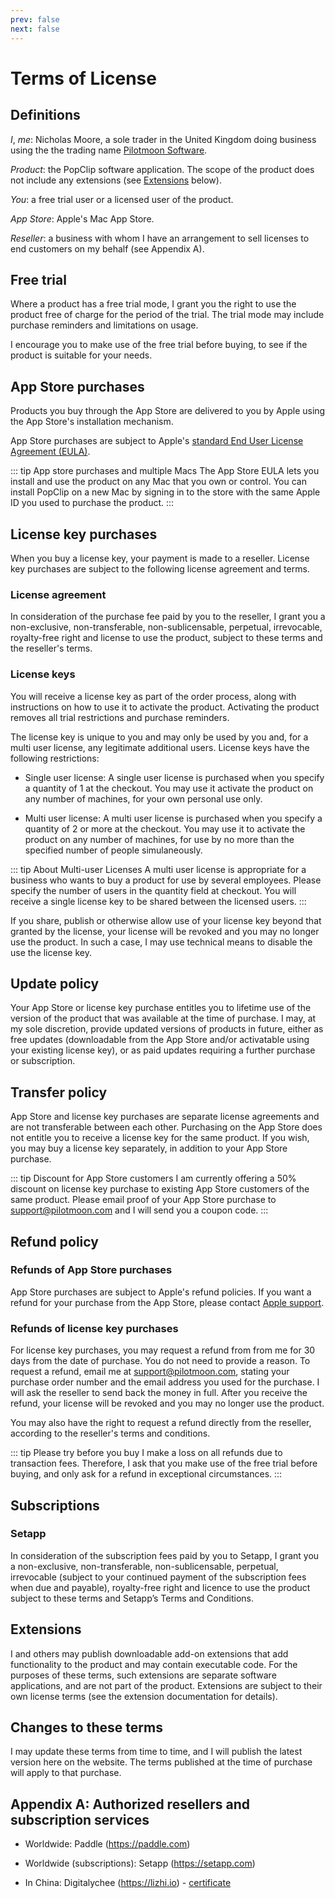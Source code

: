 ```yaml
---
prev: false
next: false
---
```


# Terms of License

## Definitions

*I*, *me*: Nicholas Moore, a sole trader in the United Kingdom doing business using the the trading name [Pilotmoon Software](https://pilotmoon.com/about).

*Product*: the PopClip software application. The scope of the product does not include any extensions (see [Extensions](#extensions) below).

*You*: a free trial user or a licensed user of the product.

*App Store*: Apple's Mac App Store.

*Reseller*: a business with whom I have an arrangement to sell licenses to end customers on my behalf (see Appendix A).

## Free trial

Where a product has a free trial mode, I grant you the right to use the product free of charge for the period of the trial. The trial mode may include purchase reminders and limitations on usage.

I encourage you to make use of the free trial before buying, to see if the product is suitable for your needs.

## App Store purchases

Products you buy through the App Store are delivered to you by Apple using the App Store's installation mechanism.

App Store purchases are subject to Apple's [standard End User License Agreement (EULA)](https://www.apple.com/legal/internet-services/itunes/dev/stdeula/).

::: tip App store purchases and multiple Macs
The App Store EULA lets you install and use the product on any Mac that you own or control. You can install PopClip on a new Mac by signing in to the store with the same Apple ID you used to purchase the product.
:::

## License key purchases

When you buy a license key, your payment is made to a reseller. License key purchases are subject to the following license agreement and terms.

### License agreement

In consideration of the purchase fee paid by you to the reseller, I grant you a non-exclusive, non-transferable, non-sublicensable, perpetual, irrevocable, royalty-free right and license to use the product, subject to these terms and the reseller's terms.

### License keys

You will receive a license key as part of the order process, along with instructions on how to use it to activate the product. Activating the product removes all trial restrictions and purchase reminders.

The license key is unique to you and may only be used by you and, for a multi user license, any legitimate additional users. License keys have the following restrictions:

* Single user license: A single user license is purchased when you specify a quantity of 1 at the checkout. You may use it activate the product on any number of machines, for your own personal use only.

* Multi user license: A multi user license is purchased when you specify a quantity of 2 or more at the checkout. You may use it to activate the product on any number of machines, for use by no more than the specified number of people simulaneously.

::: tip About Multi-user Licenses
 A multi user license is appropriate for a business who wants to buy a product for use by several employees. Please specify the number of users in the quantity field at checkout. You will receive a single license key to be shared between the licensed users.
:::

If you share, publish or otherwise allow use of your license key beyond that granted by the license, your license will be revoked and you may no longer use the product. In such a case, I may use technical means to disable the use the license key.

## Update policy

Your App Store or license key purchase entitles you to lifetime use of the version of the product that was available at the time of purchase. I may, at my sole discretion, provide updated versions of products in future, either as free updates (downloadable from the App Store and/or activatable using your existing license key), or as paid updates requiring a further purchase or subscription.

## Transfer policy

App Store and license key purchases are separate license agreements and are not transferable between each other. Purchasing on the App Store does not entitle you to receive a license key for the same product. If you wish, you may buy a license key separately, in addition to your App Store purchase.

::: tip Discount for App Store customers
I am currently offering a 50% discount on license key purchase to existing App Store customers of the same product. Please email proof of your App Store purchase to <a href="mailto:support@pilotmoon.com">support@pilotmoon.com</a> and I will send you a coupon code.
:::

## Refund policy

### Refunds of App Store purchases

App Store purchases are subject to Apple's refund policies. If you want a refund for your purchase from the App Store, please contact [Apple support](https://getsupport.apple.com/).

### Refunds of license key purchases

For license key purchases, you may request a refund from from me for 30 days from the date of purchase. You do not need to provide a reason. To request a refund, email me at <support@pilotmoon.com>, stating your purchase order number and the email address you used for the purchase. I will ask the reseller to send back the money in full. After you receive the refund, your license will be revoked and you may no longer use the product.

You may also have the right to request a refund directly from the reseller, according to the reseller's terms and conditions.

::: tip Please try before you buy
I make a loss on all refunds due to transaction fees. Therefore, I ask that you make use of the free trial before buying, and only ask for a refund in exceptional circumstances.
:::

## Subscriptions

### Setapp

In consideration of the subscription fees paid by you to Setapp, I grant you a non-exclusive, non-transferable, non-sublicensable, perpetual, irrevocable (subject to your continued payment of the subscription fees when due and payable), royalty-free right and licence to use the product subject to these terms and Setapp’s Terms and Conditions.

## Extensions

I and others may publish downloadable add-on extensions that add functionality to the product and may contain executable code. For the purposes of these terms, such extensions are separate software applications, and are not part of the product. Extensions are subject to their own license terms (see the extension documentation for details).

## Changes to these terms

I may update these terms from time to time, and I will publish the latest version here on the website. The terms published at the time of purchase will apply to that purchase.

## Appendix A: Authorized resellers and subscription services

* Worldwide: Paddle (<https://paddle.com>)

* Worldwide (subscriptions): Setapp (<https://setapp.com>)

* In China: Digitalychee (<https://lizhi.io>) - [certificate](/lizhi)

